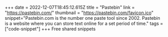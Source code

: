 +++
date = 2022-12-07T18:45:12.615Z
title = "Pastebin"
link = "https://pastebin.com/"
thumbnail = "https://pastebin.com/favicon.ico"
snippet="Pastebin.com is the number one paste tool since 2002. Pastebin is a website where you can store text online for a set period of time."
tags = ["code-snippet"]
+++
Free shared snippets
